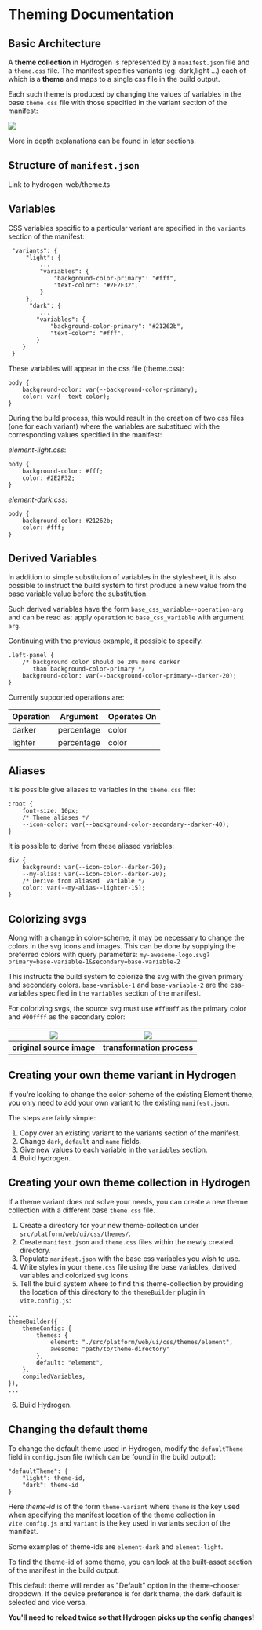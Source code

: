 # Theming Documentation
## Basic Architecture
A **theme collection** in Hydrogen is represented by a `manifest.json` file and a `theme.css` file.
The manifest specifies variants (eg: dark,light ...) each of which is a **theme** and maps to a single css file in the build output.

Each such theme is produced by changing the values of variables in the base `theme.css` file with those specified in the variant section of the manifest:

![](images/theming-architecture.png)

More in depth explanations can be found in later sections.

## Structure of `manifest.json`
Link to hydrogen-web/theme.ts

## Variables
CSS variables specific to a particular variant are specified in the `variants` section of the manifest:
```json=
 "variants": {
     "light": {
         ...
         "variables": {
             "background-color-primary": "#fff",
             "text-color": "#2E2F32",
         }
     },
      "dark": {
         ...
        "variables": {
            "background-color-primary": "#21262b",
            "text-color": "#fff",
        }
    }
 }
```

These variables will appear in the css file (theme.css):
```css=
body {
    background-color: var(--background-color-primary);
    color: var(--text-color);
}
```

During the build process, this would result in the creation of two css files (one for each variant) where the variables are substitued with the corresponding values specified in the manifest:

*element-light.css*:
```css=
body {
    background-color: #fff;
    color: #2E2F32;
}
```

*element-dark.css*:
```css=
body {
    background-color: #21262b;
    color: #fff;
}
```

## Derived Variables
In addition to simple substituion of variables in the stylesheet, it is also possible to instruct the build system to first produce a new value from the base variable value before the substitution.

Such derived variables have the form `base_css_variable--operation-arg` and can be read as:
apply `operation` to `base_css_variable` with argument `arg`.

Continuing with the previous example, it possible to specify:
```css=
.left-panel {
    /* background color should be 20% more darker
       than background-color-primary */
    background-color: var(--background-color-primary--darker-20);
}
```

Currently supported operations are:

| Operation | Argument | Operates On |
| -------- | -------- | -------- |
| darker     | percentage | color |
| lighter     | percentage | color |

## Aliases
It is possible give aliases to variables in the `theme.css` file:
```css=
:root {
    font-size: 10px;
    /* Theme aliases */
    --icon-color: var(--background-color-secondary--darker-40);
}
```
It is possible to derive from these aliased variables:
```css=
div {
    background: var(--icon-color--darker-20);
    --my-alias: var(--icon-color--darker-20);
    /* Derive from aliased  variable */
    color: var(--my-alias--lighter-15);
}
```


## Colorizing svgs
Along with a change in color-scheme, it may be necessary to change the colors in the svg icons and images. 
This can be done by supplying the preferred colors with query parameters:
`my-awesome-logo.svg?primary=base-variable-1&secondary=base-variable-2`  

This instructs the build system to colorize the svg with the given primary and secondary colors.
`base-variable-1` and `base-variable-2` are the css-variables specified in the `variables` section of the manifest.

For colorizing svgs, the source svg must use `#ff00ff` as the primary color and `#00ffff` as the secondary color:

  

| ![](images/svg-icon-example.png) | ![](images/coloring-process.png) |
| :--: |:--: |
| **original source image** | **transformation process** |

## Creating your own theme variant in Hydrogen
If you're looking to change the color-scheme of the existing Element theme, you only need to add your own variant to the existing `manifest.json`.

The steps are fairly simple:
1. Copy over an existing variant to the variants section of the manifest.
2. Change `dark`, `default` and `name` fields.
3. Give new values to each variable in the `variables` section.
4. Build hydrogen.

## Creating your own theme collection in Hydrogen
If a theme variant does not solve your needs, you can create a new theme collection with a different base `theme.css` file.
1. Create a directory for your new theme-collection under `src/platform/web/ui/css/themes/`.
2. Create `manifest.json` and `theme.css` files within the newly created directory.
3. Populate `manifest.json` with the base css variables you wish to use.
4. Write styles in your `theme.css` file using the base variables, derived variables and colorized svg icons.
5. Tell the build system where to find this theme-collection by providing the location of this directory to the `themeBuilder` plugin in `vite.config.js`:
```json=
...
themeBuilder({
    themeConfig: {
        themes: {
            element: "./src/platform/web/ui/css/themes/element",
            awesome: "path/to/theme-directory"
        },
        default: "element",
    },
    compiledVariables,
}),
...
```
6. Build Hydrogen.

## Changing the default theme
To change the default theme used in Hydrogen, modify the `defaultTheme` field in `config.json` file (which can be found in the build output):
```json=
"defaultTheme": {
    "light": theme-id,
    "dark": theme-id
}
```

Here *theme-id* is of the form `theme-variant` where `theme` is the key used when specifying the manifest location of the theme collection in `vite.config.js` and `variant` is the key used in variants section of the manifest.

Some examples of theme-ids are `element-dark` and `element-light`.  

To find the theme-id of some theme, you can look at the built-asset section of the manifest in the build output.

This default theme will render as "Default" option in the theme-chooser dropdown. If the device preference is for dark theme, the dark default is selected and vice versa.

**You'll need to reload twice so that Hydrogen picks up the config changes!**
